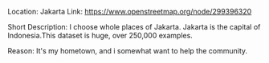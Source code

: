 Location: Jakarta
Link: https://www.openstreetmap.org/node/299396320

Short Description: I choose whole places of Jakarta. Jakarta is the
capital of Indonesia.This dataset is huge, over 250,000 examples.

Reason: It's my hometown, and i somewhat want to help the community.
